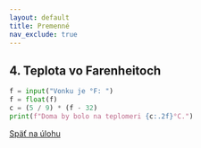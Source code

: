 ```yaml
---
layout: default
title: Premenné
nav_exclude: true
---
```


## 4. Teplota vo Farenheitoch

```python
f = input("Vonku je °F: ")
f = float(f)
c = (5 / 9) * (f - 32)
print(f"Doma by bolo na teplomeri {c:.2f}°C.")
```

[Späť na úlohu](/coding/beginner/1-chapter/4.html)
